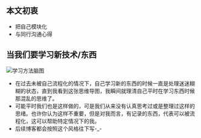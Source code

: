 ## 本文初衷
- 把自己模块化
- 与同行沟通心得

## 当我们要学习新技术/东西
![学习方法脑图](http://hoop8.com/1610A/zbXcTgzR.jpg)
- 在过去未被自己流程化的情况下，自己学习新的东西的时候一直是处理迷迷糊糊的状态，直到我看到这张思维导图，我瞬间就理清自己平时在学习东西时候那混乱的思维了。
- 可能平时我们也是这样做的，可是我们从来没有认真思考过或是整理过这样的思绪。也许你认为这样不重要，但是对我而言，有记录的东西，代表可以被流程化，这可以帮助特定情况下的我。
- 后续博客都会按照这个风格往下写-_-